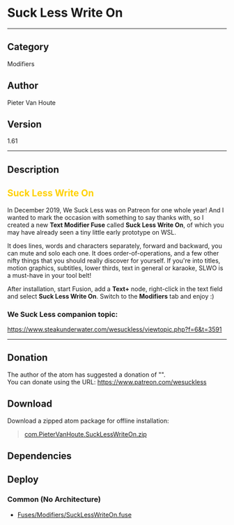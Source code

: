 # Suck Less Write On
___

## Category
Modifiers

## Author
Pieter Van Houte

## Version
1.61

___

## Description
<font color=#ffd100><h2>Suck Less Write On</h2></font>

<p>In December 2019, We Suck Less was on Patreon for one whole year! And I wanted to mark the occasion with something to say thanks with, so I created a new <strong>Text Modifier Fuse</strong> called <strong>Suck Less Write On</strong>, of which you may have already seen a tiny little early prototype on WSL.</p>

<p>It does lines, words and characters separately, forward and backward, you can mute and solo each one. It does order-of-operations, and a few other nifty things that you should really discover for yourself. If  you're into titles, motion graphics, subtitles, lower thirds, text in  general or karaoke, SLWO is a must-have in your tool belt!</p>

<p>After installation, start Fusion, add a <strong>Text+</strong> node, right-click in the text field and select <strong>Suck Less Write On</strong>. Switch to the <strong>Modifiers</strong> tab and enjoy :)</p>


<h3>We Suck Less companion topic:</h3>

<p><a href="https://www.steakunderwater.com/wesuckless/viewtopic.php?f=6&t=3591">https://www.steakunderwater.com/wesuckless/viewtopic.php?f=6&t=3591</a></p>

___

## Donation
The author of the atom has suggested a donation of "".  
You can donate using the URL: <a href="https://www.patreon.com/wesuckless">https://www.patreon.com/wesuckless</a>
## Download

Download a zipped atom package for offline installation:
> [com.PieterVanHoute.SuckLessWriteOn.zip](https://gitlab.com/WeSuckLess/Reactor/-/archive/master/Reactor-master.zip?path=Atoms/com.PieterVanHoute.SuckLessWriteOn)  

## Dependencies

## Deploy

### Common (No Architecture)

<ul>
<li><a href="https://gitlab.com/WeSuckLess/Reactor/-/blob/master/Atoms/com.PieterVanHoute.SuckLessWriteOn/Fuses/Modifiers/SuckLessWriteOn.fuse?ref_type=heads">Fuses/Modifiers/SuckLessWriteOn.fuse</a></li>
</ul>
